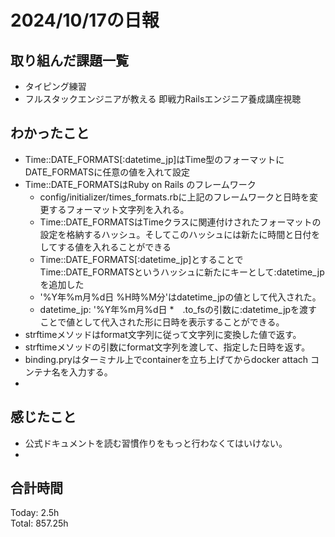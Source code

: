 # 2024/10/17の日報
## 取り組んだ課題一覧
* タイピング練習
* フルスタックエンジニアが教える 即戦力Railsエンジニア養成講座視聴
## わかったこと
* Time::DATE_FORMATS[:datetime_jp]はTime型のフォーマットにDATE_FORMATSに任意の値を入れて設定
* Time::DATE_FORMATSはRuby on Rails のフレームワーク
  *  config/initializer/times_formats.rbに上記のフレームワークと日時を変更するフォーマット文字列を入れる。
  * Time::DATE_FORMATSはTimeクラスに関連付けされたフォーマットの設定を格納するハッシュ。そしてこのハッシュには新たに時間と日付をしてする値を入れることができる
  * Time::DATE_FORMATS[:datetime_jp]とすることでTime::DATE_FORMATSというハッシュに新たにキーとして:datetime_jpを追加した
  * '%Y年%m月%d日 %H時%M分'はdatetime_jpの値として代入された。
  * datetime_jp: '%Y年%m月%d日
*　.to_fsの引数に:datetime_jpを渡すことで値として代入された形に日時を表示することができる。
*  strftimeメソッドはformat文字列に従って文字列に変換した値で返す。
  * strftimeメソッドの引数にformat文字列を渡して、指定した日時を返す。
* binding.pryはターミナル上でcontainerを立ち上げてからdocker attach コンテナ名を入力する。
*   
## 感じたこと
*  公式ドキュメントを読む習慣作りをもっと行わなくてはいけない。
*  
## 合計時間  
Today: 2.5h<br>
Total: 857.25h
